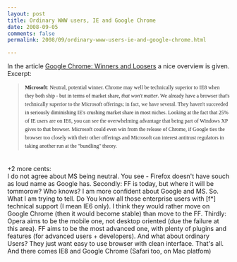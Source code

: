 ```yaml
---
layout: post
title: Ordinary WWW users, IE and Google Chrome
date: 2008-09-05
comments: false
permalink: 2008/09/ordinary-www-users-ie-and-google-chrome.html

---
```


<div>In the article <a href="http://ostatic.com/172338-blog/google-chrome-winners-and-losers">Google Chrome: Winners and Loosers</a> a nice overview is given.</div><div>Excerpt:</div><div><blockquote></blockquote><span class="Apple-style-span" style="color: rgb(38, 38, 38); font-family: 'Lucida Grande'; font-size: 12px; line-height: 19px; "><strong style="font-style: normal; font-weight: bold; "></strong></span></div><blockquote><div><span class="Apple-style-span" style="color: rgb(38, 38, 38); font-family: 'Lucida Grande'; font-size: 12px; line-height: 19px; "><strong style="font-style: normal; font-weight: bold; ">Microsoft</strong>: Neutral, potential winner. Chrome may well be technically superior to IE8 when they both ship - but in terms of market share, <em style="font-weight: normal; font-style: italic; ">that won't matter</em>. We already have a browser that's technically superior to the Microsoft offerings; in fact, we have several. They haven't succeeded in seriously diminishing IE's crushing market share in most niches. Looking at the fact that 25% of IE users are on IE6, you can see the overwhelming advantage that being part of Windows XP gives to that browser. Microsoft could even win from the release of Chrome, if Google ties the browser too closely with their other offerings and Microsoft can interest antitrust regulators in taking another run at the "bundling" theory.</span><br /></div><div></div></blockquote><div><span class="Apple-style-span" style="color: rgb(38, 38, 38); font-family: 'Lucida Grande'; font-size: 12px; line-height: 19px;"><br /></span></div><div>+2 more cents:</div>I do not agree about MS being neutral. You see - Firefox doesn't have souch as loud name as Google has. Secondly: FF is today, but where it will be tommorow? Who knows? I am more confident about Google and MS. So. What I am trying to tell. Do You know all those enterprise users with [f*] technical support (I mean IE6 only). I think they would rather move on Google Chrome (then it would become stable) than move to the FF. Thirdly: Opera aims to be the mobile one, not desktop oriented (due the failure at this area). FF aims to be the most advanced one, with plenty of plugins and features (for advanced users + developers). And what about ordinary Users? They just want easy to use browser with clean interface. That's all. And there comes IE8 and Google Chrome (Safari too, on Mac platfom)

